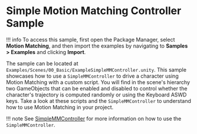 # Simple Motion Matching Controller Sample

!!! info
	To access this sample, first open the Package Manager, select **Motion Matching**, and then import the examples by navigating to **Samples > Examples** and clicking **Import**.

The sample can be located at `Examples/Scenes/00_Basic/ExampleSimpleMMController.unity`. This sample showcases how to use a `SimpleMMController` to drive a character using Motion Matching with a custom script. You will find in the scene's hierarchy two GameObjects that can be enabled and disabled to control whether the character's trajectory is computed randomly or using the Keyboard ASWD keys. Take a look at these scripts and the `SimpleMMController` to understand how to use Motion Matching in your project.

!!! note
	See [SimpleMMController](../../basics/using_simple_motion_matching_controller.md) for more information on how to use the `SimpleMMController`.